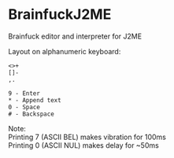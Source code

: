 # BrainfuckJ2ME
Brainfuck editor and interpreter for J2ME

Layout on alphanumeric keyboard:
```
<>+
[]-
,.

9 - Enter
* - Append text
0 - Space
# - Backspace
```


Note:<br>
Printing 7 (ASCII BEL) makes vibration for 100ms<br>
Printing 0 (ASCII NUL) makes delay for ~50ms
